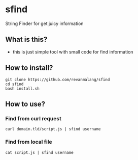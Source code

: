 # sfind
String Finder for get juicy information 

## What is this?
- this is just simple tool with small code for find information 

## How to install?
```
git clone https://github.com/revanmalang/sfind
cd sfind
bash install.sh
```

## How to use?
### Find from curl request
```
curl domain.tld/script.js | sfind username
```

### Find from local file
```
cat script.js | sfind username
```
